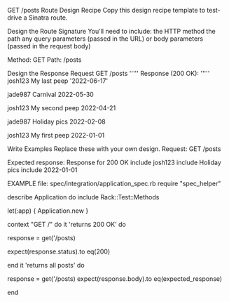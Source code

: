 GET /posts Route Design Recipe Copy this design recipe template to test-drive a Sinatra route.

Design the Route Signature You'll need to include:
the HTTP method the path any query parameters (passed in the URL) or body parameters (passed in the request body)

Method: GET
Path: /posts

Design the Response Request
GET /posts
''''' 
Response (200 OK): 
'''''
josh123
My last peep
'2022-06-17'

jade987
Carnival
2022-05-30

josh123
My second peep
2022-04-21

jade987
Holiday pics
2022-02-08

josh123
My first peep
2022-01-01


Write Examples Replace these with your own design.
Request:
GET /posts

Expected response:
Response for 200 OK
include josh123
include Holiday pics
include 2022-01-01

EXAMPLE
file: spec/integration/application_spec.rb
require "spec_helper"

describe Application do include Rack::Test::Methods

let(:app) { Application.new }

context "GET /" do 
it 'returns 200 OK' do

  response = get('/posts)

  expect(response.status).to eq(200)

end
it 'returns all posts' do

  response = get('/posts)
  expect(response.body).to eq(expected_response)

end
